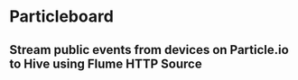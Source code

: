# Particleboard

## Stream public events from devices on Particle.io to Hive using Flume HTTP Source
